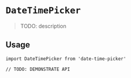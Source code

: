 # `DateTimePicker`

> TODO: description

## Usage

```
import DateTimePicker from 'date-time-picker'

// TODO: DEMONSTRATE API
```
